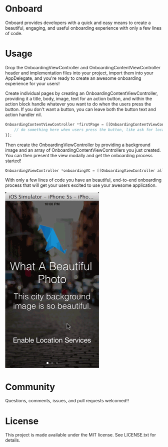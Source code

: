 Onboard
==================

Onboard provides developers with a quick and easy means to create a beautiful, engaging, and useful onboarding experience with only a few lines of code.


Usage
=====

Drop the OnboardingViewController and OnboardingContentViewController header and implementation files into your project, import them into your AppDelegate, and you're ready to create an awesome onboarding experience for your users!

Create individual pages by creating an OnboardingContentViewController, providing it a title, body, image, text for an action button, and within the action block handle whatever you want to do when the users press the button. If you don't want a button, you can leave both the button text and action handler nil.

```js
OnboardingContentViewController *firstPage = [[OnboardingContentViewController alloc] initWithTitle:@"Page Title" body:@"Page body goes here." image:[UIImage imageNamed:@"icon"] buttonText:@"Text For Button" action:^{
    // do something here when users press the button, like ask for location services permissions, register for push notifications, connect to social media, or finish the onboarding process
}];

```

Then create the OnboardingViewController by providing a background image and an array of OnboardingContentViewControllers you just created. You can then present the view modally and get the onboarding process started!

```js
OnboardingViewController *onboardingVC = [[OnboardingViewController alloc] initWithBackgroundImage:[UIImage imageNamed:@"background"] contents:@[firstPage, secondPage, thirdPage]];

```

With only a few lines of code you have an beautiful, end-to-end onboarding process that will get your users excited to use your awesome application.


![demo](onboard_demo.gif)


Community
=====

Questions, comments, issues, and pull requests welcomed!!


License
=====

This project is made available under the MIT license. See LICENSE.txt for details.
